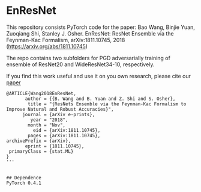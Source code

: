 # EnResNet
This repository consists PyTorch code for the paper:
Bao Wang, Binjie Yuan, Zuoqiang Shi, Stanley J. Osher. EnResNet: ResNet Ensemble via the Feynman-Kac Formalism, arXiv:1811.10745, 2018 (https://arxiv.org/abs/1811.10745)

The repo contains two subfolders for PGD adversarially training of ensemble of ResNet20 and WideResNet34-10, respectively. 

If you find this work useful and use it on you own research, please cite our [paper](https://arxiv.org/abs/1811.10745)

```
@ARTICLE{Wang2018EnResNet,
       author = {{B. Wang and B. Yuan and Z. Shi and S. Osher},
        title = "{ResNets Ensemble via the Feynman-Kac Formalism to Improve Natural and Robust Accuracies}",
      journal = {arXiv e-prints},
         year = "2018",
        month = "Nov",
          eid = {arXiv:1811.10745},
        pages = {arXiv:1811.10745},
archivePrefix = {arXiv},
       eprint = {1811.10745},
 primaryClass = {stat.ML}
}
'''


## Dependence
PyTorch 0.4.1
